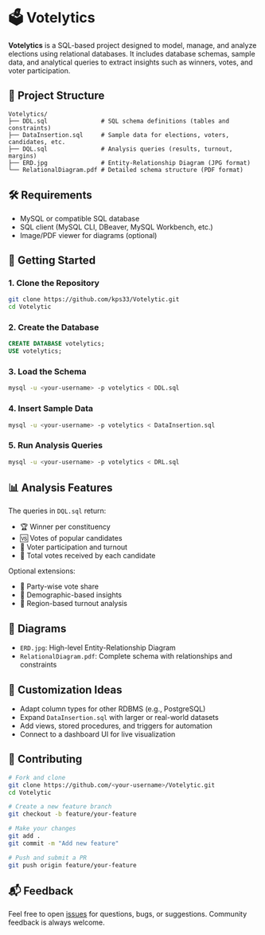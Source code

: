 # 🗳️ Votelytics

**Votelytics** is a SQL-based project designed to model, manage, and analyze elections using relational databases. It includes database schemas, sample data, and analytical queries to extract insights such as winners, votes, and voter participation.

## 📁 Project Structure

```
Votelytics/
├── DDL.sql               # SQL schema definitions (tables and constraints)
├── DataInsertion.sql     # Sample data for elections, voters, candidates, etc.
├── DQL.sql               # Analysis queries (results, turnout, margins)
├── ERD.jpg               # Entity-Relationship Diagram (JPG format)
└── RelationalDiagram.pdf # Detailed schema structure (PDF format)
```

## 🛠️ Requirements

* MySQL or compatible SQL database
* SQL client (MySQL CLI, DBeaver, MySQL Workbench, etc.)
* Image/PDF viewer for diagrams (optional)

## 🚀 Getting Started

### 1. Clone the Repository

```bash
git clone https://github.com/kps33/Votelytic.git
cd Votelytic
```

### 2. Create the Database

```sql
CREATE DATABASE votelytics;
USE votelytics;
```

### 3. Load the Schema

```bash
mysql -u <your-username> -p votelytics < DDL.sql
```

### 4. Insert Sample Data

```bash
mysql -u <your-username> -p votelytics < DataInsertion.sql
```

### 5. Run Analysis Queries

```bash
mysql -u <your-username> -p votelytics < DRL.sql
```

## 📊 Analysis Features

The queries in `DQL.sql` return:

* 🏆 Winner per constituency
* 🆚 Votes of popular candidates
* 👥 Voter participation and turnout
* 🧮 Total votes received by each candidate

Optional extensions:

* 📌 Party-wise vote share
* 📌 Demographic-based insights
* 📌 Region-based turnout analysis

## 📐 Diagrams

* `ERD.jpg`: High-level Entity-Relationship Diagram
* `RelationalDiagram.pdf`: Complete schema with relationships and constraints

## 🧩 Customization Ideas

* Adapt column types for other RDBMS (e.g., PostgreSQL)
* Expand `DataInsertion.sql` with larger or real-world datasets
* Add views, stored procedures, and triggers for automation
* Connect to a dashboard UI for live visualization

## 🤝 Contributing

```bash
# Fork and clone
git clone https://github.com/<your-username>/Votelytic.git
cd Votelytic

# Create a new feature branch
git checkout -b feature/your-feature

# Make your changes
git add .
git commit -m "Add new feature"

# Push and submit a PR
git push origin feature/your-feature
```

## 📬 Feedback

Feel free to open [issues](https://github.com/kps33/Votelytic/issues) for questions, bugs, or suggestions. Community feedback is always welcome.
